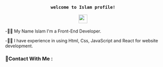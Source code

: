 
<h3 align="center">
  
    welcome to Islam profile!
  
  <img src="https://media.giphy.com/media/hvRJCLFzcasrR4ia7z/giphy.gif" width="28">
  
  
</h3>


-🧑‍💻 My Name Islam I'm a Front-End Developer.

-🧑‍💻 I have experience in using Html, Css, JavaScript and React for  website development.

 ### 🔗Contact With Me :
